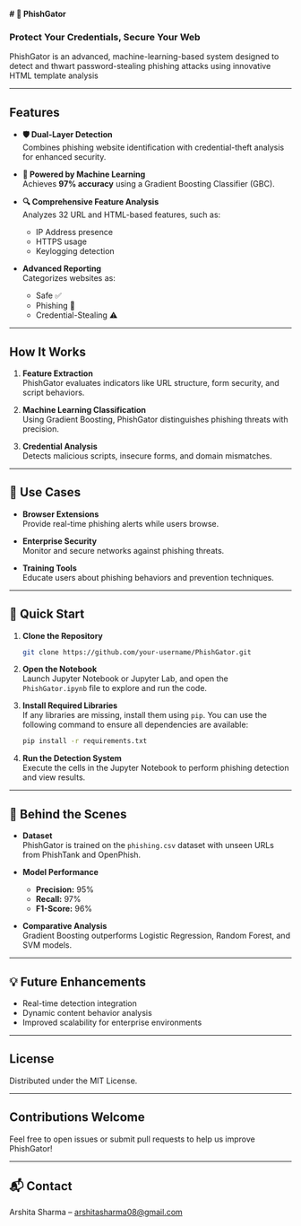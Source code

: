 **# 🐊 PhishGator**  
### **Protect Your Credentials, Secure Your Web**  

PhishGator is an advanced, machine-learning-based system designed to detect and thwart password-stealing phishing attacks using innovative HTML template analysis  

---

##  **Features**  

- **🛡️ Dual-Layer Detection**  
  Combines phishing website identification with credential-theft analysis for enhanced security.  

- **🤖 Powered by Machine Learning**  
  Achieves **97% accuracy** using a Gradient Boosting Classifier (GBC).  

- **🔍 Comprehensive Feature Analysis**  
  Analyzes 32 URL and HTML-based features, such as:  
  - IP Address presence   
  - HTTPS usage   
  - Keylogging detection   

- **Advanced Reporting**  
  Categorizes websites as:  
  - Safe ✅  
  - Phishing 🚨  
  - Credential-Stealing ⚠️  

---

##  **How It Works**  

1. **Feature Extraction**  
   PhishGator evaluates indicators like URL structure, form security, and script behaviors.  

2. **Machine Learning Classification**  
   Using Gradient Boosting, PhishGator distinguishes phishing threats with precision.  

3. **Credential Analysis**  
   Detects malicious scripts, insecure forms, and domain mismatches.  

---

## 🎯 **Use Cases**  

- **Browser Extensions**  
  Provide real-time phishing alerts while users browse.  

- **Enterprise Security**  
  Monitor and secure networks against phishing threats.  

- **Training Tools**  
  Educate users about phishing behaviors and prevention techniques.  

---

## 🚀 **Quick Start**  

1. **Clone the Repository**  
   ```bash  
   git clone https://github.com/your-username/PhishGator.git  
   ```  

2. **Open the Notebook**  
   Launch Jupyter Notebook or Jupyter Lab, and open the `PhishGator.ipynb` file to explore and run the code.  

3. **Install Required Libraries**  
   If any libraries are missing, install them using `pip`. You can use the following command to ensure all dependencies are available:  
   ```bash  
   pip install -r requirements.txt  
   ```  

4. **Run the Detection System**  
   Execute the cells in the Jupyter Notebook to perform phishing detection and view results.  

---

## 🧠 **Behind the Scenes**  

- **Dataset**  
  PhishGator is trained on the `phishing.csv` dataset with unseen URLs from PhishTank and OpenPhish.  

- **Model Performance**  
  - **Precision:** 95%  
  - **Recall:** 97%  
  - **F1-Score:** 96%  

- **Comparative Analysis**  
  Gradient Boosting outperforms Logistic Regression, Random Forest, and SVM models.  

---

## 💡  **Future Enhancements**  

- Real-time detection integration  
- Dynamic content behavior analysis   
- Improved scalability for enterprise environments   

---

## **License**  

Distributed under the MIT License. 

---

## **Contributions Welcome**  

Feel free to open issues or submit pull requests to help us improve PhishGator!  

---
 
## 📬 **Contact**

Arshita Sharma – arshitasharma08@gmail.com
